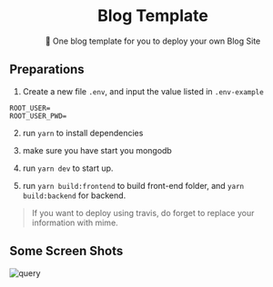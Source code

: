 <div align="center">
  <h1 style="border:0">Blog Template</h1>
  📌 One blog template for you to deploy your own Blog Site 
</div>

## Preparations

1. Create a new file `.env`, and input the value listed in `.env-example`

```
ROOT_USER=
ROOT_USER_PWD=
```

2. run `yarn` to install dependencies

3. make sure you have start you mongodb

4. run `yarn dev` to start up.

5. run `yarn build:frontend` to build front-end folder, and `yarn build:backend` for backend.

> If you want to deploy using travis, do forget to replace your information with mime.

## Some Screen Shots

![query](https://raw.githubusercontent.com/RogerZZZZZ/lexicon-cli/master/gif/query.gif)
